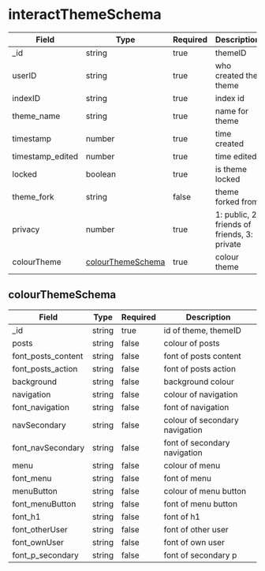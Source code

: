 # interactThemeSchema
| Field | Type | Required | Description |
| -- | -- | -- | -- |
| _id | string | true | themeID |
| userID | string | true | who created the theme |
| indexID | string | true | index id |
| theme_name | string | true | name for theme |
| timestamp | number | true | time created |
| timestamp_edited | number | true | time edited |
| locked | boolean | true | is theme locked |
| theme_fork | string | false | theme forked from |
| privacy | number | true | 1: public, 2: friends of friends, 3: private |
| colourTheme | [colourThemeSchema](#colourthemeschema) | true | colour theme |

## colourThemeSchema
| Field | Type | Required | Description |
| -- | -- | -- | -- |
| _id | string | true | id of theme, themeID |
| posts | string | false | colour of posts |
| font_posts_content | string | false | font of posts content |
| font_posts_action | string | false | font of posts action |
| background | string | false | background colour |
| navigation | string | false | colour of navigation |
| font_navigation | string | false | font of navigation |
| navSecondary | string | false | colour of secondary navigation |
| font_navSecondary | string | false | font of secondary navigation |
| menu | string | false | colour of menu |
| font_menu | string | false | font of menu |
| menuButton | string | false | colour of menu button |
| font_menuButton | string | false | font of menu button |
| font_h1 | string | false | font of h1 |
| font_otherUser | string | false | font of other user |
| font_ownUser | string | false | font of own user |
| font_p_secondary | string | false | font of secondary p |
